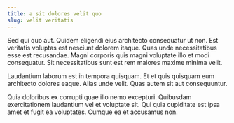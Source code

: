 ```yaml
---
title: a sit dolores velit quo
slug: velit veritatis
---
```


Sed qui quo aut. Quidem eligendi eius architecto consequatur ut non. Est veritatis voluptas est nesciunt dolorem itaque. Quas unde necessitatibus esse est recusandae. Magni corporis quis magni voluptate illo et modi consequatur. Sit necessitatibus sunt est rem maiores maxime minima velit.

Laudantium laborum est in tempora quisquam. Et et quis quisquam eum architecto dolores eaque. Alias unde velit. Quas autem sit aut consequuntur.

Quia doloribus ex corrupti quae illo nemo excepturi. Quibusdam exercitationem laudantium vel et voluptate sit. Qui quia cupiditate est ipsa amet et fugit ea voluptates. Cumque ea et accusamus non.
